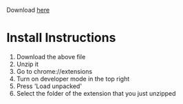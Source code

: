 Download [here](https://github.com/paulius005/twitter-peace-of-mind/raw/master/twitter-piece-of-mind-0.0.1.zip)

# Install Instructions

1. Download the above file
2. Unzip it 
3. Go to chrome://extensions
4. Turn on developer mode in the top right
5. Press 'Load unpacked'
6. Select the folder of the extension that you just unzipped
